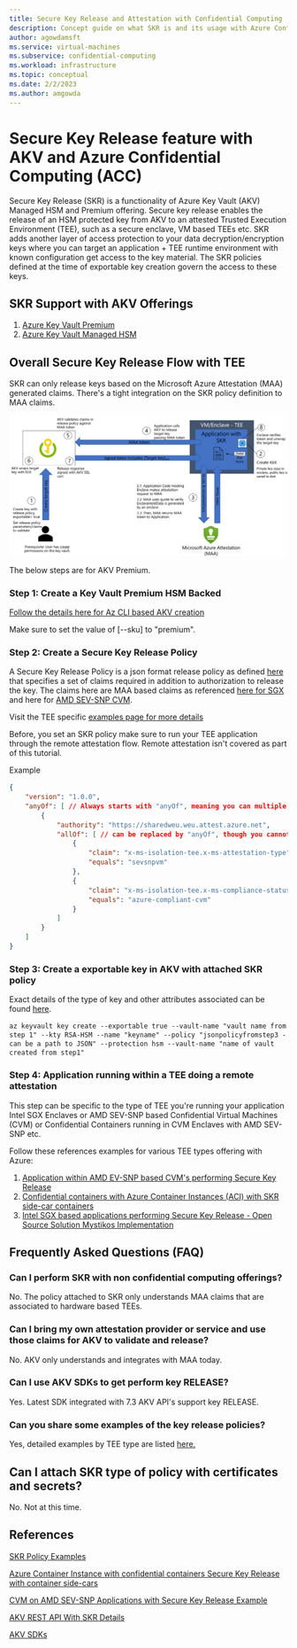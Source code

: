```yaml
---
title: Secure Key Release and Attestation with Confidential Computing
description: Concept guide on what SKR is and its usage with Azure Confidential Computing Offerings
author: agowdamsft
ms.service: virtual-machines
ms.subservice: confidential-computing
ms.workload: infrastructure
ms.topic: conceptual
ms.date: 2/2/2023
ms.author: amgowda
---
```


# Secure Key Release feature with AKV and Azure Confidential Computing (ACC)

Secure Key Release (SKR) is a functionality of Azure Key Vault (AKV) Managed HSM and Premium offering. Secure key release enables the release of an HSM protected key from AKV to an attested Trusted Execution Environment (TEE), such as a secure enclave, VM based TEEs etc. SKR adds another layer of access protection to your data decryption/encryption keys where you can target an application + TEE runtime environment with known configuration get access to the key material. The SKR policies defined at the time of exportable key creation govern the access to these keys.

## SKR Support with AKV Offerings

1. [Azure Key Vault Premium](../security/fundamentals/key-management.md)
1. [Azure Key Vault Managed HSM](../key-vault/managed-hsm/overview.md)

## Overall Secure Key Release Flow with TEE

SKR can only release keys based on the Microsoft Azure Attestation (MAA) generated claims. There's a tight integration on the SKR policy definition to MAA claims.

![SKR E2E Flow](media/skr-flow-cvm-sevsnp-attestation/skr-e2e-flow.png)

The below steps are for AKV Premium. 

### Step 1: Create a Key Vault Premium HSM Backed

[Follow the details here for Az CLI based AKV creation](../key-vault/general/quick-create-cli.md)

Make sure to set the value of [--sku] to "premium".

### Step 2: Create a Secure Key Release Policy

A Secure Key Release Policy is a json format release policy as defined [here](/rest/api/keyvault/keys/create-key/create-key?tabs=HTTP#keyreleasepolicy) that specifies a set of claims required in addition to authorization to release the key. The claims here are MAA based claims as referenced [here for SGX](/azure/attestation/attestation-token-examples#sample-jwt-generated-for-sgx-attestation) and here for [AMD SEV-SNP CVM](/azure/attestation/attestation-token-examples#sample-jwt-generated-for-sev-snp-attestation).

Visit the TEE specific [examples page for more details](/skr-flow-confidentialcontainers-aci.md)

Before, you set an SKR policy make sure to run your TEE application through the remote attestation flow. Remote attestation isn't covered as part of this tutorial.

Example

```json
{
    "version": "1.0.0",
    "anyOf": [ // Always starts with "anyOf", meaning you can multiple, even varying rules, per authority.
        {
            "authority": "https://sharedweu.weu.attest.azure.net",
            "allOf": [ // can be replaced by "anyOf", though you cannot nest or combine "anyOf" and "allOf" yet.
                {
                    "claim": "x-ms-isolation-tee.x-ms-attestation-type", // These are the MAA claims.
                    "equals": "sevsnpvm"
                },
                {
                    "claim": "x-ms-isolation-tee.x-ms-compliance-status",
                    "equals": "azure-compliant-cvm"
                }
            ]
        }
    ]
}


```

### Step 3: Create a exportable key in AKV with attached SKR policy

Exact details of the type of key and other attributes associated can be found [here](../key-vault/general/quick-create-cli.md).

```azurecli
az keyvault key create --exportable true --vault-name "vault name from step 1" --kty RSA-HSM --name "keyname" --policy "jsonpolicyfromstep3 -can be a path to JSON" --protection hsm --vault-name "name of vault created from step1"               
```

### Step 4: Application running within a TEE doing a remote attestation

This step can be specific to the type of TEE you're running your application Intel SGX Enclaves or AMD SEV-SNP based Confidential Virtual Machines (CVM) or Confidential Containers running in CVM Enclaves with AMD SEV-SNP etc.

Follow these references examples for various TEE types offering with Azure:

1. [Application within AMD EV-SNP based CVM's performing Secure Key Release](./skr-flow-cvm-sevsnp-attestation.md)
1. [Confidential containers with Azure Container Instances (ACI) with SKR side-car containers](./skr-flow-confidentialcontainers-aci.md)
1. [Intel SGX based applications performing Secure Key Release - Open Source Solution Mystikos Implementation](https://github.com/deislabs/mystikos/tree/main/samples/confidential_ml#environment)

## Frequently Asked Questions (FAQ)

### Can I perform SKR with non confidential computing offerings?

No. The policy attached to SKR only understands MAA claims that are associated to hardware based TEEs.

### Can I bring my own attestation provider or service and use those claims for AKV to validate and release?

No. AKV only understands and integrates with MAA today.

### Can I use AKV SDKs to get perform key RELEASE?

Yes. Latest SDK integrated with 7.3 AKV API's support key RELEASE.

### Can you share some examples of the key release policies?

Yes, detailed examples by TEE type are listed [here.](./skr-policy-examples.md)

## Can I attach SKR type of policy with certificates and secrets?

No. Not at this time.

## References

[SKR Policy Examples](skr-policy-examples.md)

[Azure Container Instance with confidential containers Secure Key Release with container side-cars](skr-flow-confidentialcontainers-aci.md)

[CVM on AMD SEV-SNP Applications with Secure Key Release Example](skr-flow-cvm-sevsnp-attestation.md)

[AKV REST API With SKR Details](/rest/api/keyvault/keys/create-key/create-key?tabs=HTTP)

[AKV SDKs](../key-vault/general/client-libraries.md)
